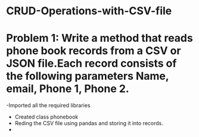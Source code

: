 # CRUD-Operations-with-CSV-file

# Problem 1: Write a method that reads phone book records from a CSV or JSON file.Each record consists of the following parameters Name, email, Phone 1, Phone 2.
-Imported all the required libraries
- Created class phonebook
- Reding the CSV file using pandas and storing it into records.
- 
